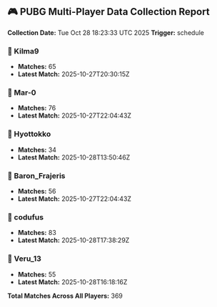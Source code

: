 ## 🎮 PUBG Multi-Player Data Collection Report
**Collection Date:** Tue Oct 28 18:23:33 UTC 2025
**Trigger:** schedule

### 👤 Kilma9
- **Matches:** 65
- **Latest Match:** 2025-10-27T20:30:15Z

### 👤 Mar-0
- **Matches:** 76
- **Latest Match:** 2025-10-27T22:04:43Z

### 👤 Hyottokko
- **Matches:** 34
- **Latest Match:** 2025-10-28T13:50:46Z

### 👤 Baron_Frajeris
- **Matches:** 56
- **Latest Match:** 2025-10-27T22:04:43Z

### 👤 codufus
- **Matches:** 83
- **Latest Match:** 2025-10-28T17:38:29Z

### 👤 Veru_13
- **Matches:** 55
- **Latest Match:** 2025-10-28T16:18:16Z

**Total Matches Across All Players:** 369
